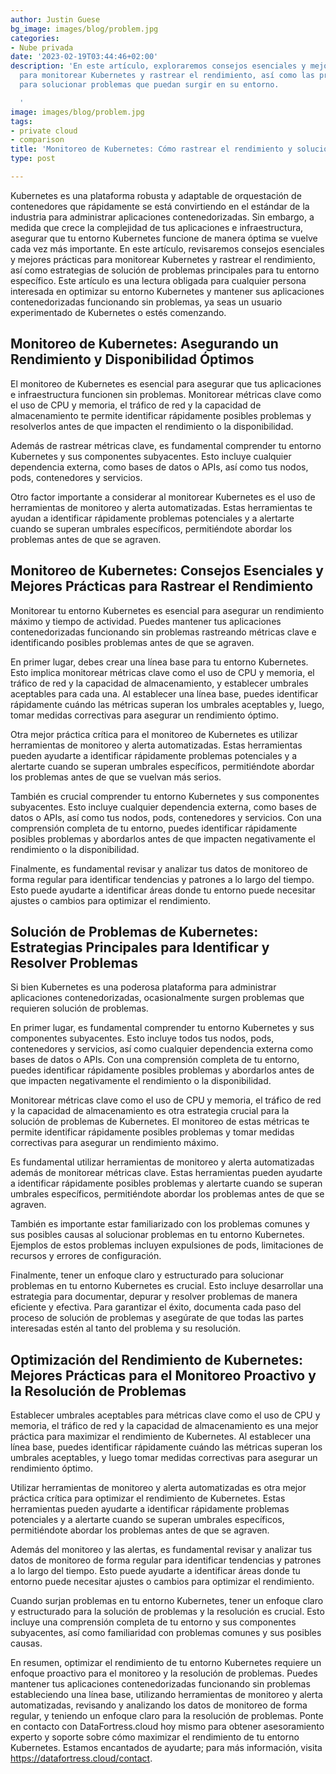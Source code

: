 ```yaml
---
author: Justin Guese
bg_image: images/blog/problem.jpg
categories:
- Nube privada
date: '2023-02-19T03:44:46+02:00'
description: 'En este artículo, exploraremos consejos esenciales y mejores prácticas
  para monitorear Kubernetes y rastrear el rendimiento, así como las principales estrategias
  para solucionar problemas que puedan surgir en su entorno.

  '
image: images/blog/problem.jpg
tags:
- private cloud
- comparison
title: 'Monitoreo de Kubernetes: Cómo rastrear el rendimiento y solucionar problemas'
type: post

---
```

Kubernetes es una plataforma robusta y adaptable de orquestación de contenedores que rápidamente se está convirtiendo en el estándar de la industria para administrar aplicaciones contenedorizadas. Sin embargo, a medida que crece la complejidad de tus aplicaciones e infraestructura, asegurar que tu entorno Kubernetes funcione de manera óptima se vuelve cada vez más importante. En este artículo, revisaremos consejos esenciales y mejores prácticas para monitorear Kubernetes y rastrear el rendimiento, así como estrategias de solución de problemas principales para tu entorno específico. Este artículo es una lectura obligada para cualquier persona interesada en optimizar su entorno Kubernetes y mantener sus aplicaciones contenedorizadas funcionando sin problemas, ya seas un usuario experimentado de Kubernetes o estés comenzando.

## Monitoreo de Kubernetes: Asegurando un Rendimiento y Disponibilidad Óptimos

El monitoreo de Kubernetes es esencial para asegurar que tus aplicaciones e infraestructura funcionen sin problemas. Monitorear métricas clave como el uso de CPU y memoria, el tráfico de red y la capacidad de almacenamiento te permite identificar rápidamente posibles problemas y resolverlos antes de que impacten el rendimiento o la disponibilidad.

Además de rastrear métricas clave, es fundamental comprender tu entorno Kubernetes y sus componentes subyacentes. Esto incluye cualquier dependencia externa, como bases de datos o APIs, así como tus nodos, pods, contenedores y servicios.

Otro factor importante a considerar al monitorear Kubernetes es el uso de herramientas de monitoreo y alerta automatizadas. Estas herramientas te ayudan a identificar rápidamente problemas potenciales y a alertarte cuando se superan umbrales específicos, permitiéndote abordar los problemas antes de que se agraven.

## Monitoreo de Kubernetes: Consejos Esenciales y Mejores Prácticas para Rastrear el Rendimiento

Monitorear tu entorno Kubernetes es esencial para asegurar un rendimiento máximo y tiempo de actividad. Puedes mantener tus aplicaciones contenedorizadas funcionando sin problemas rastreando métricas clave e identificando posibles problemas antes de que se agraven.

En primer lugar, debes crear una línea base para tu entorno Kubernetes. Esto implica monitorear métricas clave como el uso de CPU y memoria, el tráfico de red y la capacidad de almacenamiento, y establecer umbrales aceptables para cada una. Al establecer una línea base, puedes identificar rápidamente cuándo las métricas superan los umbrales aceptables y, luego, tomar medidas correctivas para asegurar un rendimiento óptimo.

Otra mejor práctica crítica para el monitoreo de Kubernetes es utilizar herramientas de monitoreo y alerta automatizadas. Estas herramientas pueden ayudarte a identificar rápidamente problemas potenciales y a alertarte cuando se superan umbrales específicos, permitiéndote abordar los problemas antes de que se vuelvan más serios.

También es crucial comprender tu entorno Kubernetes y sus componentes subyacentes. Esto incluye cualquier dependencia externa, como bases de datos o APIs, así como tus nodos, pods, contenedores y servicios. Con una comprensión completa de tu entorno, puedes identificar rápidamente posibles problemas y abordarlos antes de que impacten negativamente el rendimiento o la disponibilidad.

Finalmente, es fundamental revisar y analizar tus datos de monitoreo de forma regular para identificar tendencias y patrones a lo largo del tiempo. Esto puede ayudarte a identificar áreas donde tu entorno puede necesitar ajustes o cambios para optimizar el rendimiento.

## Solución de Problemas de Kubernetes: Estrategias Principales para Identificar y Resolver Problemas

Si bien Kubernetes es una poderosa plataforma para administrar aplicaciones contenedorizadas, ocasionalmente surgen problemas que requieren solución de problemas.

En primer lugar, es fundamental comprender tu entorno Kubernetes y sus componentes subyacentes. Esto incluye todos tus nodos, pods, contenedores y servicios, así como cualquier dependencia externa como bases de datos o APIs. Con una comprensión completa de tu entorno, puedes identificar rápidamente posibles problemas y abordarlos antes de que impacten negativamente el rendimiento o la disponibilidad.

Monitorear métricas clave como el uso de CPU y memoria, el tráfico de red y la capacidad de almacenamiento es otra estrategia crucial para la solución de problemas de Kubernetes. El monitoreo de estas métricas te permite identificar rápidamente posibles problemas y tomar medidas correctivas para asegurar un rendimiento máximo.

Es fundamental utilizar herramientas de monitoreo y alerta automatizadas además de monitorear métricas clave. Estas herramientas pueden ayudarte a identificar rápidamente posibles problemas y alertarte cuando se superan umbrales específicos, permitiéndote abordar los problemas antes de que se agraven.

También es importante estar familiarizado con los problemas comunes y sus posibles causas al solucionar problemas en tu entorno Kubernetes. Ejemplos de estos problemas incluyen expulsiones de pods, limitaciones de recursos y errores de configuración.

Finalmente, tener un enfoque claro y estructurado para solucionar problemas en tu entorno Kubernetes es crucial. Esto incluye desarrollar una estrategia para documentar, depurar y resolver problemas de manera eficiente y efectiva. Para garantizar el éxito, documenta cada paso del proceso de solución de problemas y asegúrate de que todas las partes interesadas estén al tanto del problema y su resolución.

## Optimización del Rendimiento de Kubernetes: Mejores Prácticas para el Monitoreo Proactivo y la Resolución de Problemas

Establecer umbrales aceptables para métricas clave como el uso de CPU y memoria, el tráfico de red y la capacidad de almacenamiento es una mejor práctica para maximizar el rendimiento de Kubernetes. Al establecer una línea base, puedes identificar rápidamente cuándo las métricas superan los umbrales aceptables, y luego tomar medidas correctivas para asegurar un rendimiento óptimo.

Utilizar herramientas de monitoreo y alerta automatizadas es otra mejor práctica crítica para optimizar el rendimiento de Kubernetes. Estas herramientas pueden ayudarte a identificar rápidamente problemas potenciales y a alertarte cuando se superan umbrales específicos, permitiéndote abordar los problemas antes de que se agraven.

Además del monitoreo y las alertas, es fundamental revisar y analizar tus datos de monitoreo de forma regular para identificar tendencias y patrones a lo largo del tiempo. Esto puede ayudarte a identificar áreas donde tu entorno puede necesitar ajustes o cambios para optimizar el rendimiento.

Cuando surjan problemas en tu entorno Kubernetes, tener un enfoque claro y estructurado para la solución de problemas y la resolución es crucial. Esto incluye una comprensión completa de tu entorno y sus componentes subyacentes, así como familiaridad con problemas comunes y sus posibles causas.

En resumen, optimizar el rendimiento de tu entorno Kubernetes requiere un enfoque proactivo para el monitoreo y la resolución de problemas. Puedes mantener tus aplicaciones contenedorizadas funcionando sin problemas estableciendo una línea base, utilizando herramientas de monitoreo y alerta automatizadas, revisando y analizando los datos de monitoreo de forma regular, y teniendo un enfoque claro para la resolución de problemas. Ponte en contacto con DataFortress.cloud hoy mismo para obtener asesoramiento experto y soporte sobre cómo maximizar el rendimiento de tu entorno Kubernetes. Estamos encantados de ayudarte; para más información, visita https://datafortress.cloud/contact.
